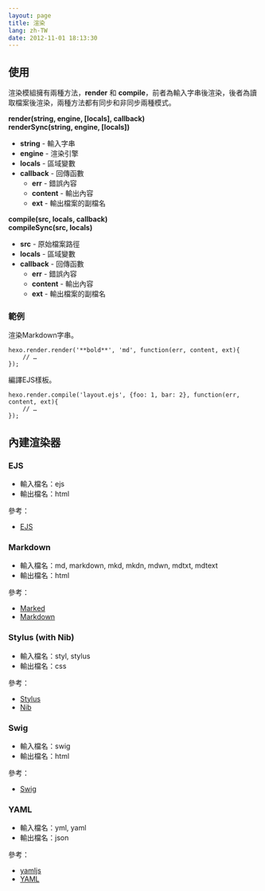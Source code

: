 ```yaml
---
layout: page
title: 渲染
lang: zh-TW
date: 2012-11-01 18:13:30
---
```


## 使用

渲染模組擁有兩種方法，**render** 和 **compile**，前者為輸入字串後渲染，後者為讀取檔案後渲染，兩種方法都有同步和非同步兩種模式。

**render(string, engine, [locals], callback)**  
**renderSync(string, engine, [locals])**

- **string** - 輸入字串
- **engine** - 渲染引擎
- **locals** - 區域變數
- **callback** - 回傳函數
  - **err** - 錯誤內容
  - **content** - 輸出內容
  - **ext** - 輸出檔案的副檔名

**compile(src, locals, callback)**  
**compileSync(src, locals)**

- **src** - 原始檔案路徑
- **locals** - 區域變數
- **callback** - 回傳函數
  - **err** - 錯誤內容
  - **content** - 輸出內容
  - **ext** - 輸出檔案的副檔名

### 範例

渲染Markdown字串。

	hexo.render.render('**bold**', 'md', function(err, content, ext){
		// …
	});

編譯EJS樣板。

	hexo.render.compile('layout.ejs', {foo: 1, bar: 2}, function(err, content, ext){
		// …
	});

## 內建渲染器

### EJS

- 輸入檔名：ejs
- 輸出檔名：html

參考：

- [EJS][1]

### Markdown

- 輸入檔名：md, markdown, mkd, mkdn, mdwn, mdtxt, mdtext
- 輸出檔名：html

參考：

- [Marked][2]
- [Markdown][3]

### Stylus (with Nib)

- 輸入檔名：styl, stylus
- 輸出檔名：css

參考：

- [Stylus][4]
- [Nib][5]

### Swig

- 輸入檔名：swig
- 輸出檔名：html

參考：

- [Swig][6]

### YAML

- 輸入檔名：yml, yaml
- 輸出檔名：json

參考：

- [yamljs][7]
- [YAML][8]

[1]: https://github.com/visionmedia/ejs
[2]: https://github.com/chjj/marked
[3]: http://daringfireball.net/projects/markdown/
[4]: http://learnboost.github.com/stylus/
[5]: http://visionmedia.github.com/nib/
[6]: http://paularmstrong.github.com/swig/
[7]: https://github.com/jeremyfa/yaml.js
[8]: http://www.yaml.org/
